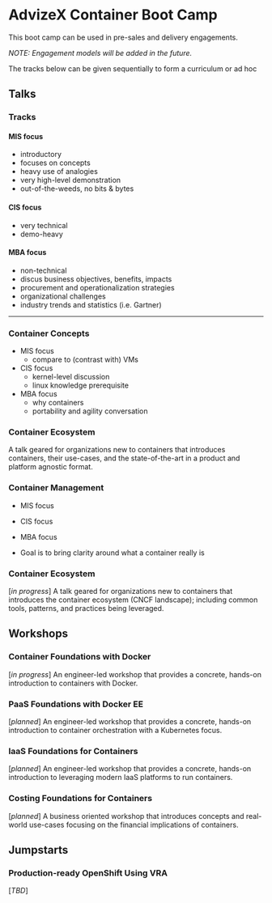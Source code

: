 # AdvizeX Container Boot Camp

This boot camp can be used in pre-sales and delivery engagements.

_NOTE: Engagement models will be added in the future._

The tracks below can be given sequentially to form a curriculum or ad hoc

## Talks

### Tracks

#### MIS focus

  - introductory
  - focuses on concepts
  - heavy use of analogies
  - very high-level demonstration
  - out-of-the-weeds, no bits & bytes

#### CIS focus

  - very technical
  - demo-heavy

#### MBA focus

  - non-technical
  - discus business objectives, benefits, impacts
  - procurement and operationalization strategies
  - organizational challenges
  - industry trends and statistics (i.e. Gartner)

---

### Container Concepts

  - MIS focus
    * compare to (contrast with) VMs
  - CIS focus
    * kernel-level discussion
    * linux knowledge prerequisite
  - MBA focus
    * why containers
    * portability and agility conversation

### Container Ecosystem

A talk geared for organizations new to containers that introduces containers, their use-cases, and the state-of-the-art in a product and platform agnostic format.

### Container Management

  - MIS focus
  - CIS focus
  - MBA focus

- Goal is to bring clarity around what a container really is

### Container Ecosystem

[_in progress_] A talk geared for organizations new to containers that introduces the container ecosystem (CNCF landscape); including common tools, patterns, and practices being leveraged. 

## Workshops

### Container Foundations with Docker

[_in progress_] An engineer-led workshop that provides a concrete, hands-on introduction to containers with Docker.

### PaaS Foundations with Docker EE

[_planned_] An engineer-led workshop that provides a concrete, hands-on introduction to container orchestration with a Kubernetes focus.

### IaaS Foundations for Containers

[_planned_] An engineer-led workshop that provides a concrete, hands-on introduction to leveraging modern IaaS platforms to run containers.

### Costing Foundations for Containers

[_planned_] A business oriented workshop that introduces concepts and real-world use-cases focusing on the financial implications of containers.

## Jumpstarts

### Production-ready OpenShift Using VRA

[_TBD_] 
